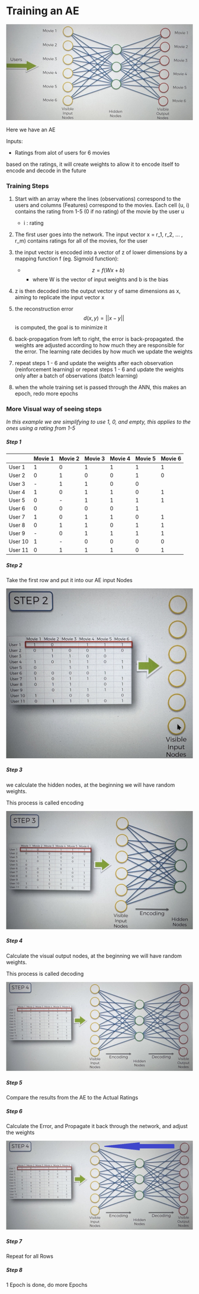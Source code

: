 # Training an AE

![AE1](./4.30.1.jpg)

Here we have an AE

Inputs:

- Ratings from alot of users for 6 movies

based on the ratings, it will create weights to allow it to encode itself to encode and decode in the future

### Training Steps

1. Start with an array where the lines (observations) correspond to the users and columns (Features) correspond to the movies. Each cell (u, i) contains the rating from 1-5 (0 if no rating) of the movie by the user u

   - i : rating

2. The first user goes into the network. The input vector x = r_1, r_2, ... , r_m) contains ratings for all of the movies, for the user

3. the input vector is encoded into a vector of z of lower dimensions by a mapping function f (eg. Sigmoid function):

   - $$ z = f(Wx + b) $$
     - where W is the vector of input weights and b is the bias

4. z is then decoded into the output vector y of same dimensions as x, aiming to replicate the input vector x

5. the reconstruction error
   $$ d(x,y) = ||x-y|| $$
   is computed, the goal is to minimize it

6. back-propagation from left to right, the error is back-propagated. the weights are adjusted according to how much they are responsible for the error. The learning rate decides by how much we update the weights

7. repeat steps 1 - 6 and update the weights after each observation (reinforcement learning) or repeat steps 1 - 6 and update the weights only after a batch of observations (batch learning)

8. when the whole training set is passed through the ANN, this makes an epoch, redo more epochs

### More Visual way of seeing steps

_In this example we are simplifying to use 1, 0, and empty, this applies to the ones using a rating from 1-5_

##### Step 1

|         | Movie 1 | Movie 2 | Movie 3 | Movie 4 | Movie 5 | Movie 6 |
| ------- | ------- | ------- | ------- | ------- | ------- | ------- |
| User 1  | 1       | 0       | 1       | 1       | 1       | 1       |
| User 2  | 0       | 1       | 0       | 0       | 1       | 0       |
| User 3  | -       | 1       | 1       | 0       | 0       |         |
| User 4  | 1       | 0       | 1       | 1       | 0       | 1       |
| User 5  | 0       | -       | 1       | 1       | 1       | 1       |
| User 6  | 0       | 0       | 0       | 0       | 1       |         |
| User 7  | 1       | 0       | 1       | 1       | 0       | 1       |
| User 8  | 0       | 1       | 1       | 0       | 1       | 1       |
| User 9  | -       | 0       | 1       | 1       | 1       | 1       |
| User 10 | 1       | -       | 0       | 0       | 0       | 0       |
| User 11 | 0       | 1       | 1       | 1       | 0       | 1       |

##### Step 2

Take the first row and put it into our AE input Nodes

![AE_Step2](./4.30.2.jpg)

##### Step 3

we calculate the hidden nodes, at the beginning we will have random weights.

This process is called encoding

![AE_Step3](./4.30.3.jpg)

##### Step 4

Calculate the visual output nodes, at the beginning we will have random weights.

This process is called decoding

![AE_Step4](./4.30.4.jpg)

##### Step 5

Compare the results from the AE to the Actual Ratings

##### Step 6

Calculate the Error, and Propagate it back through the network, and adjust the weights

![AE_Step5](./4.30.5.jpg)

##### Step 7

Repeat for all Rows

##### Step 8

1 Epoch is done, do more Epochs
